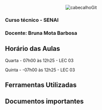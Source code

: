 <div align="center">
  
![cabecalhoGit](https://github.com/user-attachments/assets/008b7773-8868-405c-9b18-20067d4cea8b)

</div>

### Curso técnico - SENAI
### Docente: Bruna Mota Barbosa

## Horário das Aulas

Quarta - 07h00 às 12h25 - LEC 03

Quinta - -07h00 às 12h25 - LEC 03

## Ferramentas Utilizadas

## Documentos importantes
